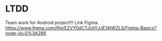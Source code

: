 # LTDD
Team work for Android project!!!
Link Figma: https://www.figma.com/file/EZVY0dCTJcbYJJE14tWZLS/Figma-Basics?node-id=0%3A286
